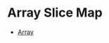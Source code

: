 # Array Slice Map

* [Array](https://github.com/robsonoduarte/learn-go/blob/master/go-curse/array-slice-map/array/array.go)
